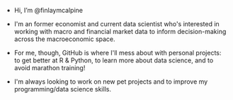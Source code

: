 - Hi, I’m @finlaymcalpine

- I'm an former economist and current data scientist who's interested in working with macro and financial market data to inform decision-making across the macroeconomic space.
- For me, though, GitHub is where I'll mess about with personal projects: to get better at R & Python, to learn more about data science, and to avoid marathon training!
- I'm always looking to work on new pet projects and to improve my programming/data science skills.
